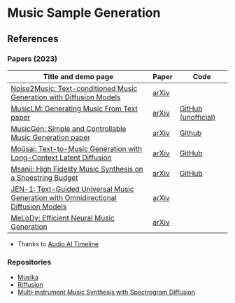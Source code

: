 # Music Sample Generation


## References

### Papers (2023)

| Title and demo page | Paper | Code |
| - | - | - |
| [Noise2Music: Text-conditioned Music Generation with Diffusion Models](https://google-research.github.io/noise2music/) | [arXiv](https://arxiv.org/abs/2302.03917) | |
| [MusicLM: Generating Music From Text paper](https://google-research.github.io/seanet/musiclm/examples/)| [arXiv](https://arxiv.org/abs/2301.11325)| [GitHub (unofficial)](https://github.com/lucidrains/musiclm-pytorch) |
| [MusicGen: Simple and Controllable Music Generation paper](https://ai.honu.io/papers/musicgen/)| [arXiv](https://arxiv.org/abs/2306.05284) | [Github](https://github.com/facebookresearch/audiocraft) |
| [Moûsai: Text-to-Music Generation with Long-Context Latent Diffusion](https://anonymous0.notion.site/Mo-sai-Text-to-Audio-with-Long-Context-Latent-Diffusion-b43dbc71caf94b5898f9e8de714ab5dc)| [arXiv](https://arxiv.org/abs/2301.11757) | [GitHub](https://github.com/archinetai/audio-diffusion-pytorch) |
| [Msanii: High Fidelity Music Synthesis on a Shoestring Budget](https://kinyugo.github.io/msanii-demo/)| [arXiv](https://arxiv.org/abs/2301.06468) | [GitHub](https://github.com/Kinyugo/msanii) |
| [JEN-1: Text-Guided Universal Music Generation with Omnidirectional Diffusion Models](https://www.futureverse.com/research/jen/demos/jen1)| [arXiv](https://arxiv.org/abs/2308.04729)| |
| [MeLoDy: Efficient Neural Music Generation](https://efficient-melody.github.io/)| [arXiv](https://arxiv.org/abs/2305.15719) | |

- Thanks to [Audio AI Timeline](https://github.com/archinetai/audio-ai-timeline/blob/main/README.md)

### Repositories 

- [Musika](https://github.com/marcoppasini/musika)
- [Riffusion](https://github.com/riffusion/riffusion)
- [Multi-instrument Music Synthesis with Spectrogram Diffusion](https://github.com/magenta/music-spectrogram-diffusion)
